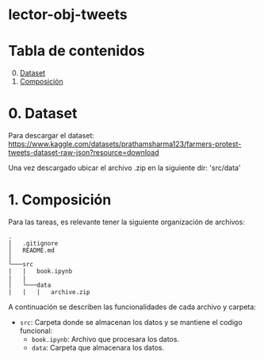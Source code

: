 # lector-obj-tweets

# Tabla de contenidos
0. [Dataset](#dataset)
1. [Composición](#composicion)

# 0. Dataset<a id="dataset"></a>

Para descargar el dataset: https://www.kaggle.com/datasets/prathamsharma123/farmers-protest-tweets-dataset-raw-json?resource=download

Una vez descargado ubicar el archivo .zip en la siguiente dir: 'src/data'

# 1. Composición<a id="composicion"></a>

Para las tareas, es relevante tener la siguiente organización de archivos:

```
.
│   .gitignore
│   README.md
│
└───src
|   |   book.ipynb
|   |
│   └───data
|   |   |   archive.zip

```

A continuación se describen las funcionalidades de cada archivo y carpeta:
- `src`: Carpeta donde se almacenan los datos y se mantiene el codigo funcional:
    - `book.ipynb`: Archivo que procesara los datos.
    - `data`: Carpeta que almacenara los datos.
